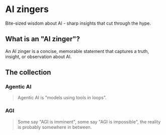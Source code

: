 # AI zingers

Bite-sized wisdom about AI - sharp insights that cut through the hype.

## What is an "AI zinger"?

An AI zinger is a concise, memorable statement that captures a truth, insight, or observation about AI.

## The collection

### Agentic AI

> Agentic AI is "models using tools in loops".

### AGI

> Some say "AGI is imminent", some say "AGI is impossible",
> the reality is probably somewhere in between.
